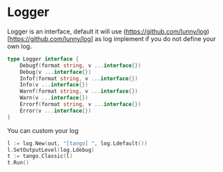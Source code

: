# Logger

Logger is an interface, default it will use (https://github.com/lunny/log)[https://github.com/lunny/log] as log implement if you do not define your own log.

```Go
type Logger interface {
	Debugf(format string, v ...interface{})
	Debug(v ...interface{})
	Infof(format string, v ...interface{})
	Info(v ...interface{})
	Warnf(format string, v ...interface{})
	Warn(v ...interface{})
	Errorf(format string, v ...interface{})
	Error(v ...interface{})
}
```

You can custom your log
```Go
l := log.New(out, "[tango] ", log.Ldefault())
l.SetOutputLevel(log.Ldebug)
t := tango.Classic(l)
t.Run()
```
